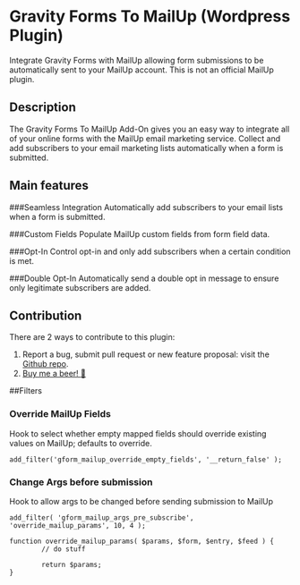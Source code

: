 # Gravity Forms To MailUp (Wordpress Plugin)

Integrate Gravity Forms with MailUp allowing form submissions to be automatically sent to your MailUp account.
This is not an official MailUp plugin.

## Description

The Gravity Forms To MailUp Add-On gives you an easy way to integrate all of your online forms with the MailUp email marketing service. Collect and add subscribers to your email marketing lists automatically when a form is submitted.

## Main features

###Seamless Integration
Automatically add subscribers to your email lists when a form is submitted.

###Custom Fields
Populate MailUp custom fields from form field data.

###Opt-In
Control opt-in and only add subscribers when a certain condition is met.

###Double Opt-In
Automatically send a double opt in message to ensure only legitimate subscribers are added.

## Contribution
There are 2 ways to contribute to this plugin:

1. Report a bug, submit pull request or new feature proposal: visit the [Github repo](https://github.com/taniot/gravityforms-to-mailup).
2. [Buy me a beer! :beer:](//paypal.me/taniot)

##Filters

### Override MailUp Fields
Hook to select whether empty mapped fields should override existing values on MailUp;
defaults to override.

    add_filter('gform_mailup_override_empty_fields', '__return_false' );

### Change Args before submission
Hook to allow args to be changed before sending submission to MailUp

    add_filter( 'gform_mailup_args_pre_subscribe', 'override_mailup_params', 10, 4 );
 
    function override_mailup_params( $params, $form, $entry, $feed ) {
            // do stuff

            return $params;
    }
